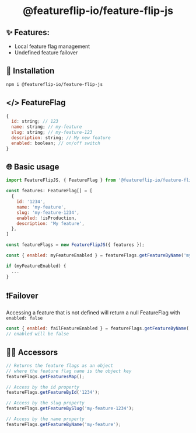 <h1 align="center">
@featureflip-io/feature-flip-js
</h1>

## ✨ Features:

- Local feature flag management
- Undefined feature failover

## 🔧 Installation

```bash
npm i @featureflip-io/feature-flip-js
```

## </> FeatureFlag

```js
{
  id: string; // 123
  name: string; // my-feature
  slug: string; // my-feature-123
  description: string; // My new feature
  enabled: boolean; // on/off switch
}
```

## 🌐 Basic usage

```js
import FeatureFlipJS, { FeatureFlag } from '@featureflip-io/feature-flip-js';

const features: FeatureFlag[] = [
  {
    id: '1234',
    name: 'my-feature',
    slug: 'my-feature-1234',
    enabled: !isProduction,
    description: 'My feature',
  },
]

const featureFlags = new FeatureFlipJS({ features });

const { enabled: myFeatureEnabled } = featureFlags.getFeatureByName('my-feature');

if (myFeatureEnabled) {
  ...
}

```

## ❗Failover

Accessing a feature that is not defined will return a null FeatureFlag with `enabled: false`

```js
const { enabled: failFeatureEnabled } = featureFlags.getFeatureByName('fail');
// enabled will be false
```

## 💂‍♂️ Accessors

```js
// Returns the feature flags as an object
// where the feature flag name is the object key
featureFlags.getFeaturesMap();

// Access by the id property
featureFlags.getFeatureById('1234');

// Access by the slug property
featureFlags.getFeatureBySlug('my-feature-1234');

// Access by the name property
featureFlags.getFeatureByName('my-feature');
```
